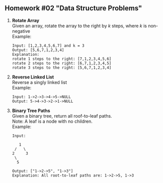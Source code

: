 ## Homework \#02 "Data Structure Problems"

1) **Rotate Array**  
Given an array, rotate the array to the right by _k_ steps, where _k_ is non-negative  
Example:  
    ```
    Input: [1,2,3,4,5,6,7] and k = 3
    Output: [5,6,7,1,2,3,4]
    Explanation:  
    rotate 1 steps to the right: [7,1,2,3,4,5,6]  
    rotate 2 steps to the right: [6,7,1,2,3,4,5]  
    rotate 3 steps to the right: [5,6,7,1,2,3,4]  
    ```
2) **Reverse Linked List**  
Reverse a singly linked list  
Example:
    ```
    Input: 1->2->3->4->5->NULL
    Output: 5->4->3->2->1->NULL
    ```
3) **Binary Tree Paths**  
Given a binary tree, return all roof-to-leaf paths.  
Note: A leaf is a node with no children.  
Example:  
    ```
    Input:
    
       1
     /   \
    2     3
     \
      5
    
    Output: ["1->2->5", "1->3"]
    Explanation: All root-to-leaf paths are: 1->2->5, 1->3
    ``` 

